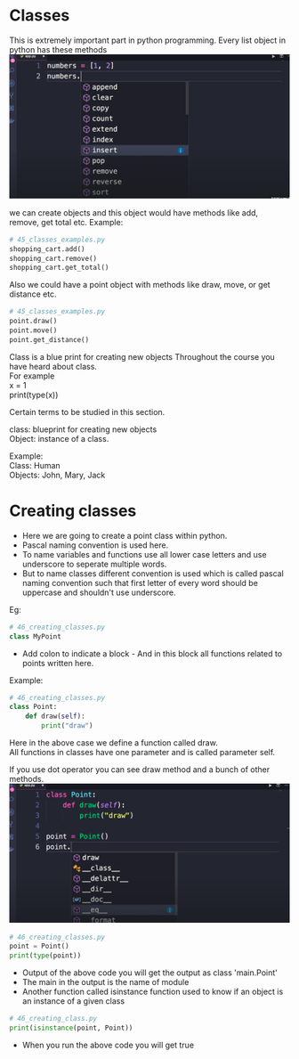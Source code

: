 # Classes

This is extremely important part in python programming.
Every list object in python has these methods
![syntax demo](/images/45_classes_example.png)

we can create objects and this object would have methods like add, remove, get total etc.
Example:
```python
# 45_classes_examples.py
shopping_cart.add()
shopping_cart.remove()
shopping_cart.get_total()
```
Also we could have a point object with methods like draw, move, or get distance etc.
```python
# 45_classes_examples.py
point.draw()
point.move()
point.get_distance()
```
Class is a blue print for creating new objects
Throughout the course you have heard about class.  
For example  
x = 1  
print(type(x))

Certain terms to be studied in this section.

class: blueprint for creating new objects  
Object: instance of a class.

Example:  
Class: Human  
Objects: John, Mary, Jack


# Creating classes

- Here we are going to create a point class within python.
- Pascal naming convention is used here.
- To name variables and functions use all lower case letters and use underscore to seperate multiple words.
- But to name classes different convention is used which is called pascal naming convention such that first letter of every word should be uppercase and shouldn't use underscore.

Eg: 
```python
# 46_creating_classes.py
class MyPoint
```
- Add colon to indicate a block - And in this block all functions related to points written here.

Example:
```python
# 46_creating_classes.py
class Point:
    def draw(self):
        print("draw")
```

Here in the above case we define a function called draw.  
All functions in classes have one parameter and is called parameter self.  

If you use dot operator you can see draw method and a bunch of other methods.
![syntax demo](/images/46_creating_classes.png)

```python
# 46_creating_classes.py
point = Point()
print(type(point))
```
- Output of the above code you will get the output as class 'main.Point'
- The main in the output is the name of module  
- Another function called isinstance function used to know if an object is an instance of a given class
```python
# 46_creating_class.py
print(isinstance(point, Point))
```
- When you run the above code you will get true

